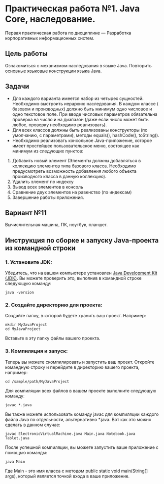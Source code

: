 # Практическая работа №1. Java Core, наследование.

Первая практическая работа по дисциплине — Разработка корпоративных информационных систем.

## Цель работы

Ознакомиться с механизмом наследования в языке Java. Повторить основные языковые конструкции языка Java.

## Задачи

- Для каждого варианта имеется набор из четырех сущностей. Необходимо выстроить иерархию наследования. В каждом классе (
  базовом и производных) должно быть минимум одно числовое и одно текстовое поле. При вводе числовых параметров
  обязательна проверка на число и на диапазон (даже если число может быть любое, проверку необходимо реализовать).
- Для всех классов должны быть реализованы конструкторы (по умолчанию, с параметрами), методы equals(), hashCode(),
  toString().
- Необходимо реализовать консольное Java-приложение, которое имеет простейшее пользовательское меню, состоящее как
  минимум из следующих пунктов:

1. Добавить новый элемент (Элементы должны добавляться в коллекцию элементов типа базового класса. Необходимо
   предусмотреть возможность добавления любого объекта производного класса в данную коллекцию).
2. Удалить элемент по индексу
3. Вывод всех элементов в консоль
4. Сравнение двух элементов на равенство (по индексам)
5. Завершение работы приложения.

## Вариант №11

Вычислительная машина, ПК, ноутбук, планшет.

## Инструкция по сборке и запуску Java-проекта из командной строки
### 1. Установите JDK:
Убедитесь, что на вашем компьютере установлен [Java Development Kit (JDK)](https://www.oracle.com/java/technologies/downloads/). Вы можете проверить это, выполнив в командной строке следующую команду:
```
java -version
```
### 2. Создайте директорию для проекта:
Создайте папку, в которой будете хранить ваш проект. Например:
```
mkdir MyJavaProject
cd MyJavaProject
```
Вставьте в эту папку файлы вашего проекта.

### 3. Компиляция и запуск:
Теперь вы можете скомпилировать и запустить ваш проект. Откройте командную строку и перейдите в директорию вашего проекта, например:
```
cd /sample/path/MyJavaProject
```
Для компиляции всех файлов в вашем проекте выполните следующую команду:
```
javac *.java
```

Вы также можете использовать команду javac для компиляции каждого файла Java по отдельности, альтернативно *.java. Вот как это можно сделать в данном случае:
```
javac ElectronicVirtualMachine.java Main.java Notebook.java Tablet.java
```

После успешной компиляции, вы можете запустить ваше приложение с помощью команды:
```
java Main
```
Где Main - это имя класса с методом public static void main(String[] args), который является точкой входа в ваше приложение.
 
